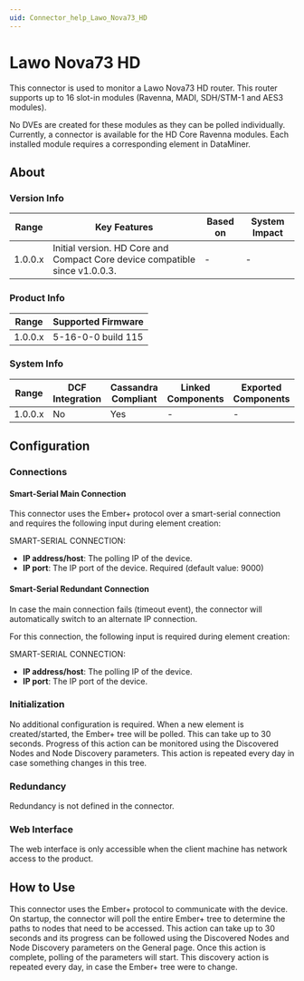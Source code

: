 ```yaml
---
uid: Connector_help_Lawo_Nova73_HD
---
```


# Lawo Nova73 HD

This connector is used to monitor a Lawo Nova73 HD router. This router supports up to 16 slot-in modules (Ravenna, MADI, SDH/STM-1 and AES3 modules).

No DVEs are created for these modules as they can be polled individually. Currently, a connector is available for the HD Core Ravenna modules. Each installed module requires a corresponding element in DataMiner.

## About

### Version Info

| **Range** | **Key Features**                                                            | **Based on** | **System Impact** |
|-----------|-----------------------------------------------------------------------------|--------------|-------------------|
| 1.0.0.x   | Initial version. HD Core and Compact Core device compatible since v1.0.0.3. | -            | -                 |

### Product Info

| Range     | Supported Firmware     |
|-----------|------------------------|
| 1.0.0.x   | 5-16-0-0 build 115     |

### System Info

| Range     | DCF Integration     | Cassandra Compliant     | Linked Components     | Exported Components     |
|-----------|---------------------|-------------------------|-----------------------|-------------------------|
| 1.0.0.x   | No                  | Yes                     | -                     | -                       |

## Configuration

### Connections

#### Smart-Serial Main Connection

This connector uses the Ember+ protocol over a smart-serial connection and requires the following input during element creation:

SMART-SERIAL CONNECTION:

- **IP address/host**: The polling IP of the device.
- **IP port**: The IP port of the device. Required (default value: 9000)

#### Smart-Serial Redundant Connection

In case the main connection fails (timeout event), the connector will automatically switch to an alternate IP connection.

For this connection, the following input is required during element creation:

SMART-SERIAL CONNECTION:

- **IP address/host**: The polling IP of the device.
- **IP port**: The IP port of the device.

### Initialization

No additional configuration is required. When a new element is created/started, the Ember+ tree will be polled. This can take up to 30 seconds. Progress of this action can be monitored using the Discovered Nodes and Node Discovery parameters. This action is repeated every day in case something changes in this tree.

### Redundancy

Redundancy is not defined in the connector.

### Web Interface

The web interface is only accessible when the client machine has network access to the product.

## How to Use

This connector uses the Ember+ protocol to communicate with the device. On startup, the connector will poll the entire Ember+ tree to determine the paths to nodes that need to be accessed. This action can take up to 30 seconds and its progress can be followed using the Discovered Nodes and Node Discovery parameters on the General page. Once this action is complete, polling of the parameters will start. This discovery action is repeated every day, in case the Ember+ tree were to change.
